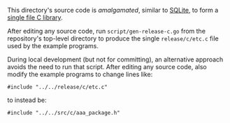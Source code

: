 This directory's source code is *amalgamated*, similar to
[SQLite](https://www.sqlite.org/amalgamation.html), to form a [single file C
library](https://github.com/nothings/stb/blob/master/docs/stb_howto.txt).

After editing any source code, run `script/gen-release-c.go` from the
repository's top-level directory to produce the single `release/c/etc.c` file
used by the example programs.

During local development (but not for committing), an alternative approach
avoids the need to run that script. After editing any source code, also modify
the example programs to change lines like:

```
#include "../../release/c/etc.c"
```

to instead be:

```
#include "../../src/c/aaa_package.h"
```
